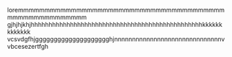 loremmmmmmmmmmmmmmmmmmmmmmmmmmmmmmmmmmmmmmmmmmmmmmmmmmmmmm
gjhjhjkhjhhhhhhhhhhhhhhhhhhhhhhhhhhhhhhhhhhhhhhhhhhhhhhhhkkkkkkkkkkkkk
vcsvdgfhjgggggggggggggggggggghjnnnnnnnnnnnnnnnnnnnnnnnnnnnnnnvvbcesezertfgh
